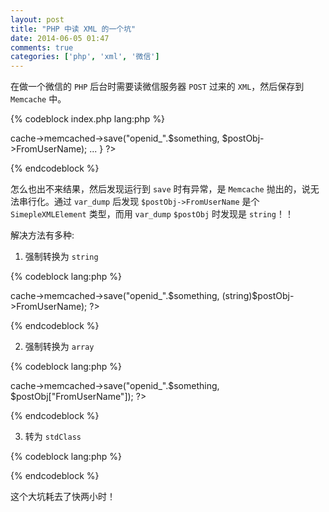 ```yaml
---
layout: post
title: "PHP 中读 XML 的一个坑"
date: 2014-06-05 01:47
comments: true
categories: ['php', 'xml', '微信']
---
```


在做一个微信的 `PHP` 后台时需要读微信服务器 `POST` 过来的 `XML`，然后保存到 `Memcache` 中。

{% codeblock index.php lang:php %}
<?php
public index() {
	$postData = $GLOBALS["HTTP_RAW_POST_DATA"];
	$postObj = simplexml_load_string($postStr, 'SimpleXMLElement', LIBXML_NOCDATA);
	$this->cache->memcached->save("openid_".$something, $postObj->FromUserName);
	
	...
}
?>
{% endcodeblock %}

怎么也出不来结果，然后发现运行到 `save` 时有异常<!--more-->，是 `Memcache` 抛出的，说无法串行化。通过 `var_dump` 后发现 `$postObj->FromUserName` 是个 `SimepleXMLElement` 类型，而用 `var_dump` `$postObj` 时发现是 `string`！！

解决方法有多种:

1. 强制转换为 `string`
	
{% codeblock lang:php %}
<?php
		$this->cache->memcached->save("openid_".$something, (string)$postObj->FromUserName);
?>
{% endcodeblock %}

2. 强制转换为 `array`

{% codeblock lang:php %}
<?php
		$postData = $GLOBALS["HTTP_RAW_POST_DATA"];;
		$postObj = (array)simplexml_load_string($postStr, 'SimpleXMLElement', LIBXML_NOCDATA);
		$this->cache->memcached->save("openid_".$something, $postObj["FromUserName"]);
?>
{% endcodeblock %}
	
3. 转为 `stdClass`

{% codeblock lang:php %}
<?php
		$postObj = simplexml_load_string($postStr, 'SimpleXMLElement', LIBXML_NOCDATA);
		$postObj = json_decode(json_encode($postObj));
?>
{% endcodeblock %}
	
这个大坑耗去了快两小时！ 

